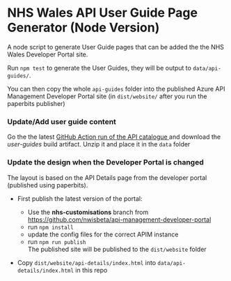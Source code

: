 # NHS Wales API User Guide Page Generator (Node Version)

A node script to generate User Guide pages that can be added the the NHS Wales Developer Portal site.

Run `npm test` to generate the User Guides, they will be output to `data/api-guides/`.

You can then copy the whole `api-guides` folder into the published Azure API Management Developer Portal site (in `dist/website/` after you run the paperbits publisher)


### Update/Add user guide content 

Go the the latest [GitHub Action run of the API catalogue ](https://github.com/nwisbeta/api-catalogue/actions) and download the *user-guides* build artifact.
Unzip it and place it in the `data` folder

### Update the design when the Developer Portal is changed

The layout is based on the API Details page from the developer portal (published using paperbits).

- First publish the latest version of the portal:
  - Use the **nhs-customisations** branch from https://github.com/nwisbeta/api-management-developer-portal
  - run `npm install`
  -  update the config files for the correct APIM instance 
  - run `npm run publish`  
    The published site will be published to the `dist/website` folder

- Copy `dist/website/api-details/index.html` into `data/api-details/index.html` in this repo